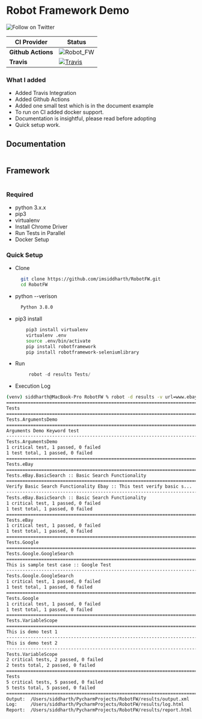 # Robot Framework Demo



<p>
  <a href="https://twitter.com/intent/follow?screen_name=mad_pandey"><img align="left" src="https://img.shields.io/twitter/follow/mad_pandey.svg?style=social&label=Follow%20@mad_pandey" alt="Follow on Twitter"></a>
<br />
</p>



| **CI Provider**  | **Status** |
| ------------- | ------------- |
| **Github Actions**  | ![Robot_FW](https://github.com/imsiddharth/RobotFW)|
| **Travis** | [![Travis](https://travis-ci.org/imsiddharth/RobotFW.svg)](https://travis-ci.org/imsiddharth/RobotFW) |


### What I added
  * Added Travis Integration 
  * Added Github Actions 
  * Added one small test which is in the document example
  * To run on CI added docker support.
  * Documentation is insightful, please read before adopting
  * Quick setup work. 

## Documentation
```url
```

## Framework
```url
```


### Required
* python 3.x.x
* pip3
* virtualenv
* Install Chrome Driver
* Run Tests in Parallel
* Docker Setup

### Quick Setup
* Clone
  ```bash
    git clone https://github.com/imsiddharth/RobotFW.git
    cd RobotFW
  ```
  
* python --verison
  ```bash
    Python 3.8.0
  ```
* pip3 install
    ```bash
        pip3 install virtualenv
        virtualenv .env
        source .env/bin/activate
        pip install robotframework
        pip install robotframework-seleniumlibrary
    ```
* Run 
    ```python
         robot -d results Tests/   
    ```

* Execution Log
  
```bash
(venv) siddharth@MacBook-Pro RobotFW % robot -d results -v url=www.ebay.com Tests/
==============================================================================
Tests                                                                         
==============================================================================
Tests.ArgumentsDemo                                                           
==============================================================================
Arguments Demo Keyword test                                           | PASS |
------------------------------------------------------------------------------
Tests.ArgumentsDemo                                                   | PASS |
1 critical test, 1 passed, 0 failed
1 test total, 1 passed, 0 failed
==============================================================================
Tests.eBay                                                                    
==============================================================================
Tests.eBay.BasicSearch :: Basic Search Functionality                          
==============================================================================
Verify Basic Search Functionality Ebay :: This test verify basic s... | PASS |
------------------------------------------------------------------------------
Tests.eBay.BasicSearch :: Basic Search Functionality                  | PASS |
1 critical test, 1 passed, 0 failed
1 test total, 1 passed, 0 failed
==============================================================================
Tests.eBay                                                            | PASS |
1 critical test, 1 passed, 0 failed
1 test total, 1 passed, 0 failed
==============================================================================
Tests.Google                                                                  
==============================================================================
Tests.Google.GoogleSearch                                                     
==============================================================================
This is sample test case :: Google Test                               | PASS |
------------------------------------------------------------------------------
Tests.Google.GoogleSearch                                             | PASS |
1 critical test, 1 passed, 0 failed
1 test total, 1 passed, 0 failed
==============================================================================
Tests.Google                                                          | PASS |
1 critical test, 1 passed, 0 failed
1 test total, 1 passed, 0 failed
==============================================================================
Tests.VariableScope                                                           
==============================================================================
This is demo test 1                                                   | PASS |
------------------------------------------------------------------------------
This is demo test 2                                                   | PASS |
------------------------------------------------------------------------------
Tests.VariableScope                                                   | PASS |
2 critical tests, 2 passed, 0 failed
2 tests total, 2 passed, 0 failed
==============================================================================
Tests                                                                 | PASS |
5 critical tests, 5 passed, 0 failed
5 tests total, 5 passed, 0 failed
==============================================================================
Output:  /Users/siddharth/PycharmProjects/RobotFW/results/output.xml
Log:     /Users/siddharth/PycharmProjects/RobotFW/results/log.html
Report:  /Users/siddharth/PycharmProjects/RobotFW/results/report.html
```
